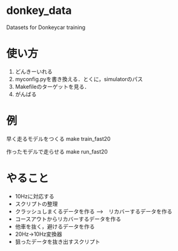 # donkey_data
Datasets for Donkeycar training

# 使い方
1. どんきーいれる
1. myconfig.pyを書き換える．とくに，simulatorのパス
1. Makefileのターゲットを見る．
1. がんばる

# 例

早く走るモデルをつくる
 make train_fast20

作ったモデルで走らせる
 make run_fast20

# やること
- 10Hzに対応する
- スクリプトの整理
- クラッシュしまくるデータを作る -->　リカバーするデータを作る
- コースアウトからリカバーするデータを作る
- 他車を抜く，避けるデータを作る
- 20Hz->10Hz変換器
- 狙ったデータを抜き出すスクリプト


